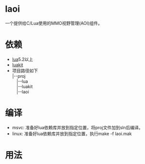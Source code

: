 # laoi
一个提供给C/Lua使用的MMO视野管理(AOI)组件。

# 依赖
- [lua](https://github.com/xiyoo0812/lua.git)5.2以上
- [luakit](https://github.com/xiyoo0812/luakit.git)
- 项目路径如下<br>
  |--proj <br>
  &emsp;|--lua <br>
  &emsp;|--luakit <br>
  &emsp;|--laoi

# 编译
- msvc: 准备好lua依赖库并放到指定位置，将proj文件加到sln后编译。
- linux: 准备好lua依赖库并放到指定位置，执行make -f laoi.mak

# 用法
```lua
```